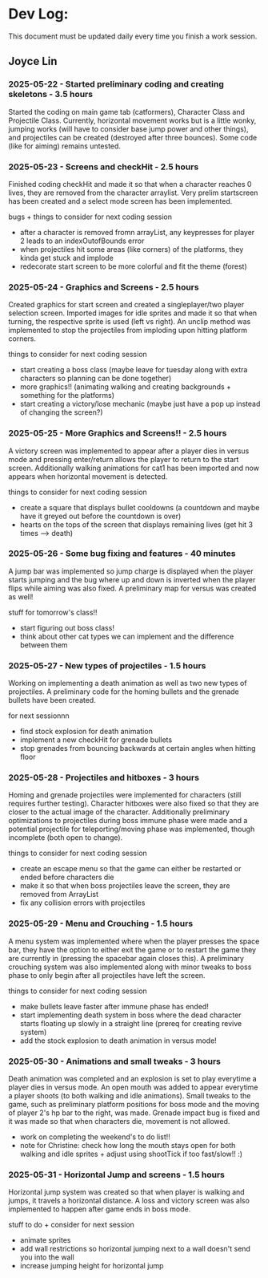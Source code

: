 # Dev Log:

This document must be updated daily every time you finish a work session.

## Joyce Lin

### 2025-05-22 - Started preliminary coding and creating skeletons - 3.5 hours
Started the coding on main game tab (catformers), Character Class and Projectile Class. Currently, horizontal movement works but is a little wonky, jumping works (will have to consider base jump power and other things), and projectiles can be created (destroyed after three bounces). Some code (like for aiming) remains untested.

### 2025-05-23 - Screens and checkHit - 2.5 hours
Finished coding checkHit and made it so that when a character reaches 0 lives, they are removed from the character arraylist. Very prelim startscreen has been created and a select mode screen has been implemented.

bugs + things to consider for next coding session
- after a character is removed fromn arrayList, any keypresses for player 2 leads to an indexOutofBounds error
- when projectiles hit some areas (like corners) of the platforms, they kinda get stuck and implode
- redecorate start screen to be more colorful and fit the theme (forest)

### 2025-05-24 - Graphics and Screens - 2.5 hours
Created graphics for start screen and created a singleplayer/two player selection screen. Imported images for idle sprites and made it so that when turning, the respective sprite is used (left vs right). An unclip method was implemented to stop the projectiles from imploding upon hitting platform corners.

things to consider for next coding session
- start creating a boss class (maybe leave for tuesday along with extra characters so planning can be done together)
- more graphics!! (animating walking and creating backgrounds + something for the platforms)
- start creating a victory/lose mechanic (maybe just have a pop up instead of changing the screen?)

### 2025-05-25 - More Graphics and Screens!! - 2.5 hours
A victory screen was implemented to appear after a player dies in versus mode and pressing enter/return allows the player to return to the start screen. Additionally walking animations for cat1 has been imported and now appears when horizontal movement is detected.

things to consider for next coding session
- create a square that displays bullet cooldowns (a countdown and maybe have it greyed out before the countdown is over)
- hearts on the tops of the screen that displays remaining lives (get hit 3 times --> death)

### 2025-05-26 - Some bug fixing and features - 40 minutes
A jump bar was implemented so jump charge is displayed when the player starts jumping and the bug where up and down is inverted when the player flips while aiming was also fixed. A preliminary map for versus was created as well!

stuff for tomorrow's class!!
- start figuring out boss class!
- think about other cat types we can implement and the difference between them

### 2025-05-27 - New types of projectiles - 1.5 hours
Working on implementing a death animation as well as two new types of projectiles. A preliminary code for the homing bullets and the grenade bullets have been created.

for next sessionnn
- find stock explosion for death animation
- implement a new checkHit for grenade bullets
- stop grenades from bouncing backwards at certain angles when hitting floor

### 2025-05-28 - Projectiles and hitboxes - 3 hours
Homing and grenade projectiles were implemented for characters (still requires further testing). Character hitboxes were also fixed so that they are closer to the actual image of the character. Additionally preliminary optimizations to projectiles during boss immune phase were made and a potential projectile for teleporting/moving phase was implemented, though incomplete (both open to change).

things to consider for next coding session
- create an escape menu so that the game can either be restarted or ended before characters die
- make it so that when boss projectiles leave the screen, they are removed from ArrayList
- fix any collision errors with projectiles

### 2025-05-29 - Menu and Crouching - 1.5 hours
A menu system was implemented where when the player presses the space bar, they have the option to either exit the game or to restart the game they are currently in (pressing the spacebar again closes this). A preliminary crouching system was also implemented along with minor tweaks to boss phase to only begin after all projectiles have left the screen.

things to consider for next coding session
- make bullets leave faster after immune phase has ended!
- start implementing death system in boss where the dead character starts floating up slowly in a straight line (prereq for creating revive system)
- add the stock explosion to death animation in versus mode!

### 2025-05-30 - Animations and small tweaks - 3 hours
Death animation was completed and an explosion is set to play everytime a player dies in versus mode. An open mouth was added to appear everytime a player shoots (to both walking and idle animations). Small tweaks to the game, such as preliminary platform positions for boss mode and the moving of player 2's hp bar to the right, was made. Grenade impact bug is fixed and it was made so that when characters die, movement is not allowed.

- work on completing the weekend's to do list!!
- note for Christine: check how long the mouth stays open for both walking and idle sprites + adjust using shootTick if too fast/slow!! :)

### 2025-05-31 - Horizontal Jump and screens - 1.5 hours
Horizontal jump system was created so that when player is walking and jumps, it travels a horizontal distance. A loss and victory screen was also implemented to happen after game ends in boss mode.

stuff to do + consider for next session
- animate sprites
- add wall restrictions so horizontal jumping next to a wall doesn't send you into the wall
- increase jumping height for horizontal jump
